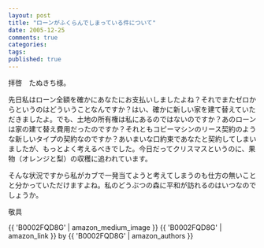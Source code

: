 ```yaml
---
layout: post
title: "ローンがふくらんでしまっている件について"
date: 2005-12-25
comments: true
categories:
tags:
published: true
---
```



拝啓　たぬきち様。

先日私はローン全額を確かにあなたにお支払いしましたよね？それでまたゼロからというのはどういうことなんですか？はい、確かに新しい家を建て替えていただきましたよ。でも、土地の所有権は私にあるのではないのですか？あのローンは家の建て替え費用だったのですか？それともコピーマシンのリース契約のような新しいタイプの契約なのですか？あいまいな口約束であなたと契約してしまいましたが、もっとよく考えるべきでした。今日だってクリスマスというのに、果物（オレンジと梨）の収穫に追われています。

そんな状況ですから私がカブで一発当てようと考えてしまうのも仕方の無いことと分かっていただけますよね。私のどうぶつの森に平和が訪れるのはいつなのでしょうか。

敬具

{{ 'B0002FQD8G' | amazon_medium_image }}
{{ 'B0002FQD8G' | amazon_link }} by {{ 'B0002FQD8G' | amazon_authors }}
